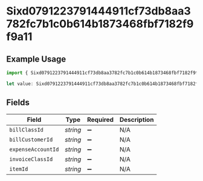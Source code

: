 # Sixd0791223791444911cf73db8aa3782fc7b1c0b614b1873468fbf7182f9f9a11

## Example Usage

```typescript
import { Sixd0791223791444911cf73db8aa3782fc7b1c0b614b1873468fbf7182f9f9a11 } from "@wingspan/payments/sdk/models/shared";

let value: Sixd0791223791444911cf73db8aa3782fc7b1c0b614b1873468fbf7182f9f9a11 = {};
```

## Fields

| Field              | Type               | Required           | Description        |
| ------------------ | ------------------ | ------------------ | ------------------ |
| `billClassId`      | *string*           | :heavy_minus_sign: | N/A                |
| `billCustomerId`   | *string*           | :heavy_minus_sign: | N/A                |
| `expenseAccountId` | *string*           | :heavy_minus_sign: | N/A                |
| `invoiceClassId`   | *string*           | :heavy_minus_sign: | N/A                |
| `itemId`           | *string*           | :heavy_minus_sign: | N/A                |